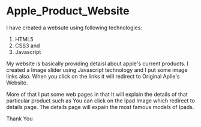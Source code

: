 # Apple_Product_Website

I have created a websute using following technologies:
1. HTML5
2. CSS3 and 
3. Javascript

My website is basically providing detaisl about apple's current products. I created a Image slider using Javascript technology and I put some image links also. When you click on the links it will redirect to Original Aplle's Website.

More of that I put some web pages in that It will explain the details of that particular product such as You can click on the Ipad Image which redirect to details page. The details page will expain the most famous models of Ipads.

Thank You 
